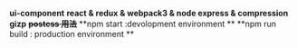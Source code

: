 **ui-component**
**react & redux & webpack3 & node express & compression gizp**
**~~postcss 用法~~**
**npm start   :devolopment environment **
**npm run build  : production environment **


